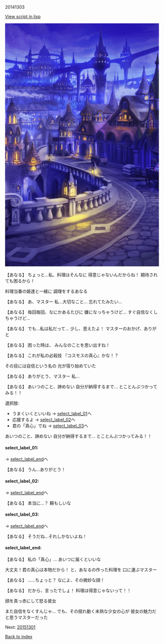 20141303

[View script in lisp](../scripts/20141303.txt)

![town_night.png](../images/backgrounds/town_night.png)

【あなる】
ちょっと…私、料理はそんなに
得意じゃないんだからね！
期待されても困るから！

料理当番の姫達と一緒に
調理をするあなる

【あなる】
あ、マスター
私…大切なこと…
忘れてたみたい…

【あなる】
毎回毎回、なにかあるたびに
嫌になっちゃうけど…
すぐ自信なくしちゃうけど…

【あなる】
でも…私は私だって…
少し、思えたよ！
マスターのおかげ、ありがと

【あなる】
困った時は、
みんなのことを思い出すね！

【あなる】
これが私の必殺技
『コスモスの真心』かな！？

その目には自信という名の
光が宿り始めていた

【あなる】
ありがとう、マスター
私…

【あなる】
あいつのこと、諦めない
自分が納得するまで…
とことんぶつかってみる！！

選択肢:
- うまくいくといいね → [select_label_01](#select_label_01)へ
- 応援するよ → [select_label_02](#select_label_02)へ
- 君の「真心」でね → [select_label_03](#select_label_03)へ

あいつのこと、諦めない
自分が納得するまで…
とことんぶつかってみる！！

#### select_label_01:
 → [select_label_end](#select_label_end)へ

【あなる】
うん…ありがとう！

#### select_label_02:
 → [select_label_end](#select_label_end)へ

【あなる】
本当に…？
頼もしいな

#### select_label_03:
 → [select_label_end](#select_label_end)へ

【あなる】
そうだね…それしかないよね！

#### select_label_end:

【あなる】
私の「真心」…
あいつに届くといいな

大丈夫！君の真心は本物だから！
と、あなるの作った料理を
口に運ぶマスター

【あなる】
……ちょっと？
なによ、その微妙な顔！

【あなる】
だから、言ったでしょ！
料理は得意じゃないって！！

顔を真っ赤にして怒る彼女

また自信をなくすんじゃ…
でも、その揺れ動く未熟な少女の心が
彼女の魅力だと思うマスターだった

Next: [20151301](20151301.md)

[Back to index](index.md)

